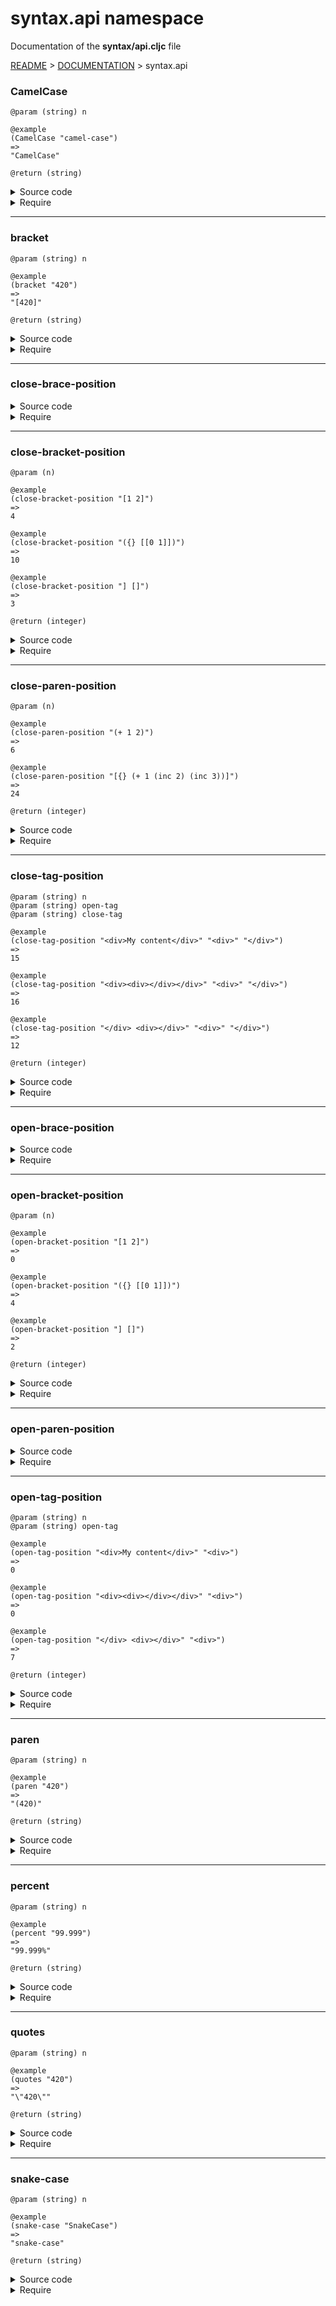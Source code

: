 
# <strong>syntax.api</strong> namespace
<p>Documentation of the <strong>syntax/api.cljc</strong> file</p>

[README](../../../README.md) > [DOCUMENTATION](../../COVER.md) > syntax.api



### CamelCase

```
@param (string) n
```

```
@example
(CamelCase "camel-case")
=>
"CamelCase"
```

```
@return (string)
```

<details>
<summary>Source code</summary>

```
(defn CamelCase
  [n])
```

</details>

<details>
<summary>Require</summary>

```
(ns my-namespace (:require [syntax.api :as syntax :refer [CamelCase]]))

(syntax/CamelCase ...)
(CamelCase        ...)
```

</details>

---

### bracket

```
@param (string) n
```

```
@example
(bracket "420")
=>
"[420]"
```

```
@return (string)
```

<details>
<summary>Source code</summary>

```
(defn bracket
  [n]
  (str (when n (str "[" n "]"))))
```

</details>

<details>
<summary>Require</summary>

```
(ns my-namespace (:require [syntax.api :as syntax :refer [bracket]]))

(syntax/bracket ...)
(bracket        ...)
```

</details>

---

### close-brace-position

<details>
<summary>Source code</summary>

```

```

</details>

<details>
<summary>Require</summary>

```
(ns my-namespace (:require [syntax.api :as syntax :refer [close-brace-position]]))

(syntax/close-brace-position)
(close-brace-position)
```

</details>

---

### close-bracket-position

```
@param (n) 
```

```
@example
(close-bracket-position "[1 2]")
=>
4
```

```
@example
(close-bracket-position "({} [[0 1]])")
=>
10
```

```
@example
(close-bracket-position "] []")
=>
3
```

```
@return (integer)
```

<details>
<summary>Source code</summary>

```
(defn close-bracket-position
  [n]
  (close-tag-position n "[" "]"))
```

</details>

<details>
<summary>Require</summary>

```
(ns my-namespace (:require [syntax.api :as syntax :refer [close-bracket-position]]))

(syntax/close-bracket-position ...)
(close-bracket-position        ...)
```

</details>

---

### close-paren-position

```
@param (n) 
```

```
@example
(close-paren-position "(+ 1 2)")
=>
6
```

```
@example
(close-paren-position "[{} (+ 1 (inc 2) (inc 3))]")
=>
24
```

```
@return (integer)
```

<details>
<summary>Source code</summary>

```
(defn close-paren-position
  [n]
  (close-tag-position n "(" ")"))
```

</details>

<details>
<summary>Require</summary>

```
(ns my-namespace (:require [syntax.api :as syntax :refer [close-paren-position]]))

(syntax/close-paren-position ...)
(close-paren-position        ...)
```

</details>

---

### close-tag-position

```
@param (string) n
@param (string) open-tag
@param (string) close-tag
```

```
@example
(close-tag-position "<div>My content</div>" "<div>" "</div>")
=>
15
```

```
@example
(close-tag-position "<div><div></div></div>" "<div>" "</div>")
=>
16
```

```
@example
(close-tag-position "</div> <div></div>" "<div>" "</div>")
=>
12
```

```
@return (integer)
```

<details>
<summary>Source code</summary>

```
(defn close-tag-position
  [n open-tag close-tag]
  (if (and (string/contains-part? n  open-tag)
           (string/contains-part? n close-tag))
      (letfn [(f [cursor]
                 (let [a               (string/part             n  0 cursor)
                       b               (string/part             n    cursor)
                        open-tag-count (string/count-occurences a  open-tag)
                       close-tag-count (string/count-occurences a close-tag)]
                      (if (and (>  close-tag-count 0)
                               (>= close-tag-count open-tag-count))
                          (do                              (string/last-dex-of a close-tag))
                          (if-let [close-tag-position (string/first-dex-of b close-tag)]
                                  (do                                      (f (+ close-tag-position (count close-tag) cursor)))))))]
             (f (string/first-dex-of n open-tag)))))
```

</details>

<details>
<summary>Require</summary>

```
(ns my-namespace (:require [syntax.api :as syntax :refer [close-tag-position]]))

(syntax/close-tag-position ...)
(close-tag-position        ...)
```

</details>

---

### open-brace-position

<details>
<summary>Source code</summary>

```

```

</details>

<details>
<summary>Require</summary>

```
(ns my-namespace (:require [syntax.api :as syntax :refer [open-brace-position]]))

(syntax/open-brace-position)
(open-brace-position)
```

</details>

---

### open-bracket-position

```
@param (n) 
```

```
@example
(open-bracket-position "[1 2]")
=>
0
```

```
@example
(open-bracket-position "({} [[0 1]])")
=>
4
```

```
@example
(open-bracket-position "] []")
=>
2
```

```
@return (integer)
```

<details>
<summary>Source code</summary>

```
(defn open-bracket-position
  [n]
  (open-tag-position n "["))
```

</details>

<details>
<summary>Require</summary>

```
(ns my-namespace (:require [syntax.api :as syntax :refer [open-bracket-position]]))

(syntax/open-bracket-position ...)
(open-bracket-position        ...)
```

</details>

---

### open-paren-position

<details>
<summary>Source code</summary>

```

```

</details>

<details>
<summary>Require</summary>

```
(ns my-namespace (:require [syntax.api :as syntax :refer [open-paren-position]]))

(syntax/open-paren-position)
(open-paren-position)
```

</details>

---

### open-tag-position

```
@param (string) n
@param (string) open-tag
```

```
@example
(open-tag-position "<div>My content</div>" "<div>")
=>
0
```

```
@example
(open-tag-position "<div><div></div></div>" "<div>")
=>
0
```

```
@example
(open-tag-position "</div> <div></div>" "<div>")
=>
7
```

```
@return (integer)
```

<details>
<summary>Source code</summary>

```
(defn open-tag-position
  [n open-tag]
  (string/first-dex-of n open-tag))
```

</details>

<details>
<summary>Require</summary>

```
(ns my-namespace (:require [syntax.api :as syntax :refer [open-tag-position]]))

(syntax/open-tag-position ...)
(open-tag-position        ...)
```

</details>

---

### paren

```
@param (string) n
```

```
@example
(paren "420")
=>
"(420)"
```

```
@return (string)
```

<details>
<summary>Source code</summary>

```
(defn paren
  [n]
  (str (when n (str "(" n ")"))))
```

</details>

<details>
<summary>Require</summary>

```
(ns my-namespace (:require [syntax.api :as syntax :refer [paren]]))

(syntax/paren ...)
(paren        ...)
```

</details>

---

### percent

```
@param (string) n
```

```
@example
(percent "99.999")
=>
"99.999%"
```

```
@return (string)
```

<details>
<summary>Source code</summary>

```
(defn percent
  [n]
  (str (when n (str n "%"))))
```

</details>

<details>
<summary>Require</summary>

```
(ns my-namespace (:require [syntax.api :as syntax :refer [percent]]))

(syntax/percent ...)
(percent        ...)
```

</details>

---

### quotes

```
@param (string) n
```

```
@example
(quotes "420")
=>
"\"420\""
```

```
@return (string)
```

<details>
<summary>Source code</summary>

```
(defn quotes
  [n]
  (str (when n (str "\"" n "\""))))
```

</details>

<details>
<summary>Require</summary>

```
(ns my-namespace (:require [syntax.api :as syntax :refer [quotes]]))

(syntax/quotes ...)
(quotes        ...)
```

</details>

---

### snake-case

```
@param (string) n
```

```
@example
(snake-case "SnakeCase")
=>
"snake-case"
```

```
@return (string)
```

<details>
<summary>Source code</summary>

```
(defn snake-case
  [n]
  (let [count (count n)]
       (letfn [(f [result cursor]
                  (if (= count cursor)
                      (return result)
                      (let [char (subs n cursor (inc cursor))]
                           (if (= char (string/uppercase char))
                               (f (str (subs n 0 cursor)
                                       (if (not= cursor 0) "-")
                                       (string/lowercase char)
                                       (subs n (inc cursor)))
                                  (inc cursor))
                               (f result (inc cursor))))))]
              (f n 0))))
```

</details>

<details>
<summary>Require</summary>

```
(ns my-namespace (:require [syntax.api :as syntax :refer [snake-case]]))

(syntax/snake-case ...)
(snake-case        ...)
```

</details>

